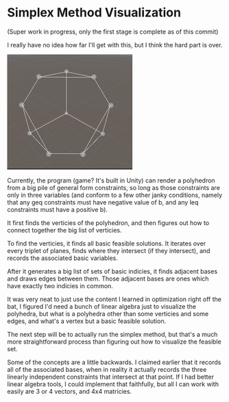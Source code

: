 # Simplex Method Visualization

(Super work in progress, only the first stage is complete as of this commit)

I really have no idea how far I'll get with this, but I think the hard part is over.

![A polyhedron the program renders](./polyhedron_demo.gif)

Currently, the program (game? It's built in Unity) can render
a polyhedron from a big pile of general form constraints,
so long as those constraints are only in three variables 
(and conform to a few other janky conditions, namely that any
geq constraints must have negative value of b, and any leq constraints must have a positive b).

It first finds the verticies of the polyhedron, and then
figures out how to connect together the big list of verticies.

To find the verticies, it finds all basic feasible solutions.
It iterates over every triplet of planes, finds where
they intersect (if they intersect), and records the associated basic variables.

After it generates a big list of sets of basic indicies,
it finds adjacent bases and draws edges between them. 
Those adjacent bases are ones which have exactly
two indicies in common.

It was very neat to just use the content I learned in optimization
right off the bat, I figured I'd need a bunch of linear algebra just
to visualize the polyhedra, but what is a polyhedra other than
some verticies and some edges, and what's a vertex but a basic feasible solution.

The next step will be to actually run the simplex method,
but that's a much more straightforward process than
figuring out how to visualize the feasible set.

Some of the concepts are a little backwards. 
I claimed earlier that it records all of the associated
bases, when in reality it actually records the three 
linearly independent constraints that intersect at that point.
If I had better linear algebra tools, I could implement
that faithfully, but all I can work with easily are 3 or 4 vectors,
and 4x4 matricies.